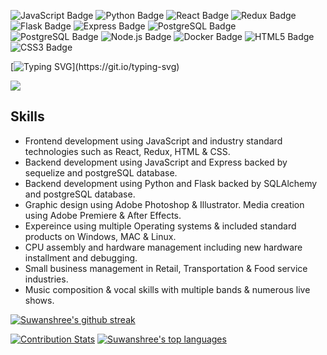![JavaScript Badge](https://img.shields.io/badge/JavaScript-F7DF1E?logo=javascript&logoColor=000&style=flat) ![Python Badge](https://img.shields.io/badge/Python-3776AB?logo=python&logoColor=fff&style=flat) ![React Badge](https://img.shields.io/badge/React-61DAFB?logo=react&logoColor=000&style=flat) ![Redux Badge](https://img.shields.io/badge/Redux-764ABC?logo=redux&logoColor=fff&style=flat) ![Flask Badge](https://img.shields.io/badge/Flask-000?logo=flask&logoColor=fff&style=flat) ![Express Badge](https://img.shields.io/badge/Express-000?logo=express&logoColor=fff&style=flat) ![PostgreSQL Badge](https://img.shields.io/badge/PostgreSQL-4169E1?logo=postgresql&logoColor=fff&style=flat) ![PostgreSQL Badge](https://img.shields.io/badge/PostgreSQL-4169E1?logo=postgresql&logoColor=fff&style=flat) ![Node.js Badge](https://img.shields.io/badge/Node.js-393?logo=nodedotjs&logoColor=fff&style=flat) ![Docker Badge](https://img.shields.io/badge/Docker-2496ED?logo=docker&logoColor=fff&style=flat) ![HTML5 Badge](https://img.shields.io/badge/HTML5-E34F26?logo=html5&logoColor=fff&style=flat) ![CSS3 Badge](https://img.shields.io/badge/CSS3-1572B6?logo=css3&logoColor=fff&style=flat)

[![Typing SVG](https://readme-typing-svg.herokuapp.com?size=22&duration=6000&color=CFCD14DC&width=420&lines=Hello+and+Welcome+to+my+Profile.;Hope+you're+having+a+great+day!)](https://git.io/typing-svg)

![]([https://www.canva.com/design/DAFCwH-8CkY/Zgum8G_MDMbVsyHzDXd3XQ/edit?utm_content=DAFCwH8CkY&utm_campaign=designshare&utm_medium=link2&utm_source=sharebutton](https://www.canva.com/design/DAFCwH-8CkY/Zgum8G_MDMbVsyHzDXd3XQ/watch?utm_content=DAFCwH-8CkY&utm_campaign=designshare&utm_medium=link2&utm_source=sharebutton))

## Skills
- Frontend development using JavaScript and industry standard technologies such as React, Redux, HTML & CSS.
- Backend development using JavaScript and Express backed by sequelize and postgreSQL database.
- Backend development using Python and Flask backed by SQLAlchemy and postgreSQL database.
- Graphic design using Adobe Photoshop & Illustrator. Media creation using Adobe Premiere & After Effects.
- Expereince using multiple Operating systems & included standard products on Windows, MAC & Linux.
- CPU assembly and hardware management including new hardware installment and debugging.
- Small business management in Retail, Transportation & Food service industries.
- Music composition & vocal skills with multiple bands & numerous live shows.

[![Suwanshree's github streak](https://github-readme-streak-stats.herokuapp.com/?user=suwanshree&theme=white-black)](https://github.com/DenverCoder1/github-readme-streak-stats)

[![Contribution Stats](https://github-contribution-stats.vercel.app/api/?username=suwanshree)](https://github.com/LordDashMe/github-contribution-stats/) [![Suwanshree's top languages](https://github-readme-stats.vercel.app/api/top-langs/?username=suwanshree&theme=white-black)](https://github.com/anuraghazra/github-readme-stats) 




